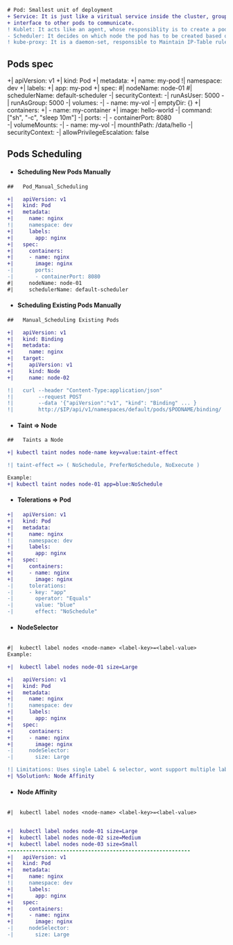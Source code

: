 ```diff
# Pod: Smallest unit of deployment
+ Service: It is just like a viritual service inside the cluster, groups a set of related pods and provides an 
+ interface to other pods to communicate.
! Kublet: It acts like an agent, whose responsiblity is to create a pod on an node and report to kube-api-server
- Scheduler: It decides on which node the pod has to be created based on node ranks ... 
! kube-proxy: It is a daemon-set, responsible to Maintain IP-Table rules for each service, to forward traffic between the pods across the cluster.

```
## Pods spec

+|   apiVersion: v1
+|   kind: Pod
+|   metadata:
+|     name: my-pod
!|     namespace: dev
+|     labels:
+|       app: my-pod
+|   spec:
#|     nodeName: node-01
#|     schedulerName: default-scheduler
-|     securityContext:
-|       runAsUser: 5000
-|       runAsGroup: 5000
-|     volumes:
-|     - name: my-vol
-|       emptyDir: {}
+|     containers:
+|     - name: my-container
+|       image: hello-world
-|       command: ["sh", "-c", "sleep 10m"]
-|       ports:
-|       - containerPort: 8080  
-|       volumeMounts:
-|       - name: my-vol
-|         mounthPath: /data/hello
-|       securityContext:
-|         allowPrivilegeEscalation: false

## Pods Scheduling

- ####   Scheduling New Pods Manually
```diff
##   Pod_Manual_Scheduling

+|   apiVersion: v1
+|   kind: Pod
+|   metadata:
+|     name: nginx
!|     namespace: dev
+|     labels:
+|       app: nginx
+|   spec:
+|     containers:
+|     - name: nginx
+|       image: nginx
-|       ports:
-|       - containerPort: 8080  
#|     nodeName: node-01
#|     schedulerName: default-scheduler

```

- #### Scheduling Existing Pods Manually
```diff
##   Manual_Scheduling Existing Pods

+|   apiVersion: v1
+|   kind: Binding
+|   metadata:
+|     name: nginx
+|   target:
+|     apiVersion: v1
+|     kind: Node
+|     name: node-02

!|   curl --header "Content-Type:application/json" 
!|        --request POST 
!|        --data '{"apiVersion":"v1", "kind": "Binding" ... }
!|        http://$IP/api/v1/namespaces/default/pods/$PODNAME/binding/

```

- ####   Taint => Node
```diff
##   Taints a Node

+| kubectl taint nodes node-name key=value:taint-effect

!| taint-effect => ( NoSchedule, PreferNoSchedule, NoExecute )

Example:
+| kubectl taint nodes node-01 app=blue:NoSchedule

```

- ####   Tolerations => Pod
```diff
+|   apiVersion: v1
+|   kind: Pod
+|   metadata:
+|     name: nginx
!|     namespace: dev
+|     labels:
+|       app: nginx
+|   spec:
+|     containers:
+|     - name: nginx
+|       image: nginx
-|     tolerations:
-|     - key: "app"
-|       operator: "Equals"
-|       value: "blue"
-|       effect: "NoSchedule"

```

- ####   NodeSelector

```diff

#|  kubectl label nodes <node-name> <label-key>=<label-value> 
Example:

+|  kubectl label nodes node-01 size=Large

+|   apiVersion: v1
+|   kind: Pod
+|   metadata:
+|     name: nginx
!|     namespace: dev
+|     labels:
+|       app: nginx
+|   spec:
+|     containers:
+|     - name: nginx
+|       image: nginx
-|     nodeSelector:
-|       size: Large

!| Limitations: Uses single Label & selector, wont support multiple labels
+| %Solution%: Node Affinity

```

- ####   Node Affinity

```diff

#|  kubectl label nodes <node-name> <label-key>=<label-value> 


+|  kubectl label nodes node-01 size=Large
+|  kubectl label nodes node-02 size=Medium
+|  kubectl label nodes node-03 size=Small
-----------------------------------------------------------
+|   apiVersion: v1
+|   kind: Pod
+|   metadata:
+|     name: nginx
!|     namespace: dev
+|     labels:
+|       app: nginx
+|   spec:
+|     containers:
+|     - name: nginx
+|       image: nginx
-|     nodeSelector:
-|       size: Large

```

